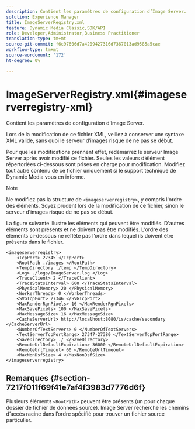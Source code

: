 ```yaml
---
description: Contient les paramètres de configuration d’Image Server.
solution: Experience Manager
title: ImageServerRegistry.xml
feature: Dynamic Media Classic,SDK/API
role: Developer,Administrator,Business Practitioner
translation-type: tm+mt
source-git-commit: f6c97606d7a4209427316d7367013ad9585a5cae
workflow-type: tm+mt
source-wordcount: '172'
ht-degree: 0%

---
```



# ImageServerRegistry.xml{#imageserverregistry-xml}

Contient les paramètres de configuration d’Image Server.

Lors de la modification de ce fichier XML, veillez à conserver une syntaxe XML valide, sans quoi le serveur d’images risque de ne pas se début.

Pour que les modifications prennent effet, redémarrez le serveur Image Server après avoir modifié ce fichier. Seules les valeurs d’élément répertoriées ci-dessous sont prises en charge pour modification. Modifiez tout autre contenu de ce fichier uniquement si le support technique de Dynamic Media vous en informe.

>[!NOTE]
>
>Ne modifiez pas la structure de `<imageserverregistry>`, y compris l&#39;ordre des éléments. Soyez prudent lors de la modification de ce fichier, sinon le serveur d’images risque de ne pas se début.

La figure suivante illustre les éléments qui peuvent être modifiés. D&#39;autres éléments sont présents et ne doivent pas être modifiés. L’ordre des éléments ci-dessous ne reflète pas l’ordre dans lequel ils doivent être présents dans le fichier.

```
<imageserverregistry>
    <TcpPort> 27345 </TcpPort>    
    <RootPath ./images </RootPath>
    <TempDirectory ./temp </TempDirectory>
    <Log> ./logs/ImageServer.log </Log>
    <TraceClient> 2 </TraceClient>
    <TraceStatsInterval> 600 </TraceStatsInterval>
    <PhysicalMemory> 20 </PhysicalMemory>
    <WorkerThreads> 0 </WorkerThreads>
    <SVGTcpPort> 27346 </SVGTcpPort>
    <MaxRenderRgnPixels> 16 </MaxRenderRgnPixels>
    <MaxSavePixels> 100 </MaxSavePixels>
    <MaxMessageSize> 16 </MaxMessageSize>
    <CacheServerUrl> http://localhost:8080/is/cache/secondary </CacheServerUrl>
    <NumberOfTextServers> 0 </NumberOfTextServers>
    <TextServerTcpPortRange> 27347-27380 </TextServerTcpPortRange>
    <SaveDirectory> ./ </SaveDirectory>
    <RemoteUrlDefaultExpiration> 36000 </RemoteUrlDefaultExpiration>
    <RemoteUrlTimeout> 60 </RemoteUrlTimeout>
    <MaxNonDsfSize> 4 </MaxNonDsfSize>
</imageserverregistry>
```

## Remarques {#section-7217f011f69f41e7af4f3983d7776d6f}

Plusieurs éléments `<RootPath>` peuvent être présents (un pour chaque dossier de fichier de données source). Image Server recherche les chemins d’accès racine dans l’ordre spécifié pour trouver un fichier source particulier.
